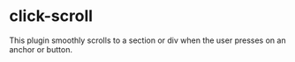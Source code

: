 # click-scroll
This plugin smoothly scrolls to a section or div when the user presses on an anchor or button.